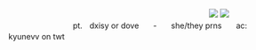 ㅤㅤㅤㅤㅤㅤㅤㅤㅤㅤㅤㅤㅤㅤㅤㅤㅤㅤㅤㅤㅤㅤㅤㅤㅤㅤㅤㅤ![](https://komarev.com/ghpvc/?username=loveshotted&label=me?+i+trusted+him.&color=c3508d)
![](https://64.media.tumblr.com/e8ae0322cf0c12f90039ae41611ab294/92e685400e894f80-9b/s1280x1920/6a0c120e2e1ffcdf545406c1bbdb252f51d1f937.png)
ㅤㅤㅤㅤㅤㅤㅤㅤㅤㅤㅤㅤㅤㅤㅤㅤㅤpt.ㅤdxisy or doveㅤㅤ-ㅤㅤshe/they prnsㅤㅤac:ㅤㅤkyunevv on twt
ㅤ
